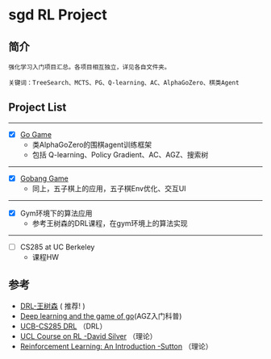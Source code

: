 # sgd RL Project


## 简介
    强化学习入门项目汇总。各项目相互独立，详见各自文件夹。

    关键词：TreeSearch、MCTS、PG、Q-learning、AC、AlphaGoZero、棋类Agent


## Project List
---
- [X] [Go Game](./go/README.md)
  - 类AlphaGoZero的围棋agent训练框架
  - 包括 Q-learning、Policy Gradient、AC、AGZ、搜索树
---
- [X] [Gobang Game](./gobang/README.md)
  - 同上，五子棋上的应用，五子棋Env优化、交互UI   

---
- [X] Gym环境下的算法应用
  - 参考王树森的DRL课程，在gym环境上的算法实现

---
- [ ] CS285 at UC Berkeley
  - 课程HW

## 参考
- [DRL-王树森](https://www.youtube.com/@ShusenWang/playlists) ( 推荐! )
- [Deep learning and the game of go](https://www.manning.com/books/deep-learning-and-the-game-of-go)(AGZ入门科普)
- [UCB-CS285 DRL](https://rail.eecs.berkeley.edu/deeprlcourse/) （DRL）
- [UCL Course on RL -David Silver](https://www.davidsilver.uk/teaching/) （理论）
- [Reinforcement Learning: An Introduction -Sutton](http://incompleteideas.net/book/the-book-2nd.html) （理论）


